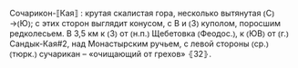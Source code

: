 ---
---

Сочарикон-⟦Кая⟧
: крутая скалистая гора, несколько вытянутая ⦅С⦆→⦅Ю⦆; с этих сторон выглядит конусом, с В и ⦅З⦆ куполом, поросшим редколесьем. В 3,5 км к ⦅З⦆ от ⦅н.п.⦆ Щебетовка ⦅Феодос.⦆, к ⦅ЮВ⦆ от ⦅г.⦆ Сандык-Кая#2, над Монастырским ручьем, с левой стороны ⦅ср.⦆ ⦅тюрк.⦆ сучарикан – «очищающий от грехов» ⦃З2⦄.

